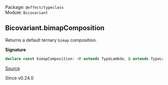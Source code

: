 Package: `@effect/typeclass`<br />
Module: `Bicovariant`<br />

## Bicovariant.bimapComposition

Returns a default ternary `bimap` composition.

**Signature**

```ts
declare const bimapComposition: <F extends TypeLambda, G extends TypeLambda>(CovariantF: Covariant<F>, BicovariantG: Bicovariant<G>) => <FR, FO, FE, GR, GO, E1, A, E2, B>(self: Kind<F, FR, FO, FE, Kind<G, GR, GO, E1, A>>, f: (e: E1) => E2, g: (a: A) => B) => Kind<F, FR, FO, FE, Kind<G, GR, GO, E2, B>>
```

[Source](https://github.com/Effect-TS/effect/tree/main/packages/typeclass/src/Bicovariant.ts#L31)

Since v0.24.0